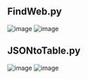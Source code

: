 ## FindWeb.py
![image](https://user-images.githubusercontent.com/67123399/151297341-f6c2ff99-92bf-490c-ba45-b85d998b1e7b.png)
![image](https://user-images.githubusercontent.com/67123399/151297357-dfb78ad9-7c03-45d4-bc36-ba23e7cb193e.png)

## JSONtoTable.py
![image](https://user-images.githubusercontent.com/67123399/151297378-5022d172-758b-4031-aa0c-22a71cdccf1a.png)
![image](https://user-images.githubusercontent.com/67123399/151297398-7790b89c-bd9b-4a8c-b198-a6cda3149c22.png)
